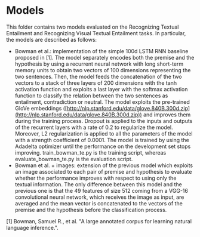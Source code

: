 # Models
This folder contains two models evaluated on the Recognizing Textual Entailment and Recognizing Visual Textual Entailment tasks. In particular, the models are described as follows:
* Bowman et al.: implementation of the simple 100d LSTM RNN baseline proposed in [1]. The model separately encodes both the premise and the hypothesis by using a recurrent neural network with long short-term memory units to obtain two vectors of 100 dimensions representing the two sentences. Then, the model feeds the concatenation of the two vectors to a stack of three layers of 200 dimensions with the tanh activation function and exploits a last layer with the softmax activation function to classify the relation between the two sentences as entailment, contradiction or neutral. The model exploits the pre-trained GloVe embeddings ([http://nlp.stanford.edu/data/glove.840B.300d.zip](http://nlp.stanford.edu/data/glove.840B.300d.zip)) and improves them during the training process. Dropout is applied to the inputs and outputs of the recurrent layers with a rate of 0.2 to regularize the model. Moreover, L2 regularization is applied to all the parameters of the model with a strength coefficient of 0.0001. The model is trained by using the Adadelta optimizer until the performance on the development set stops improving. train_bowman_te.py is the training script, whereas evaluate_bowman_te.py is the evaluation script.
* Bowman et al. + images: extension of the previous model which exploits an image associated to each pair of premise and hypothesis to evaluate whether the performance improves with respect to using only the textual information. The only difference between this model and the previous one is that the 49 features of size 512 coming from a VGG-16 convolutional neural network, which receives the image as input, are averaged and the mean vector is concatenated to the vectors of the premise and the hypothesis before the classification process.

[1] Bowman, Samuel R., et al. "A large annotated corpus for learning natural language inference.".
